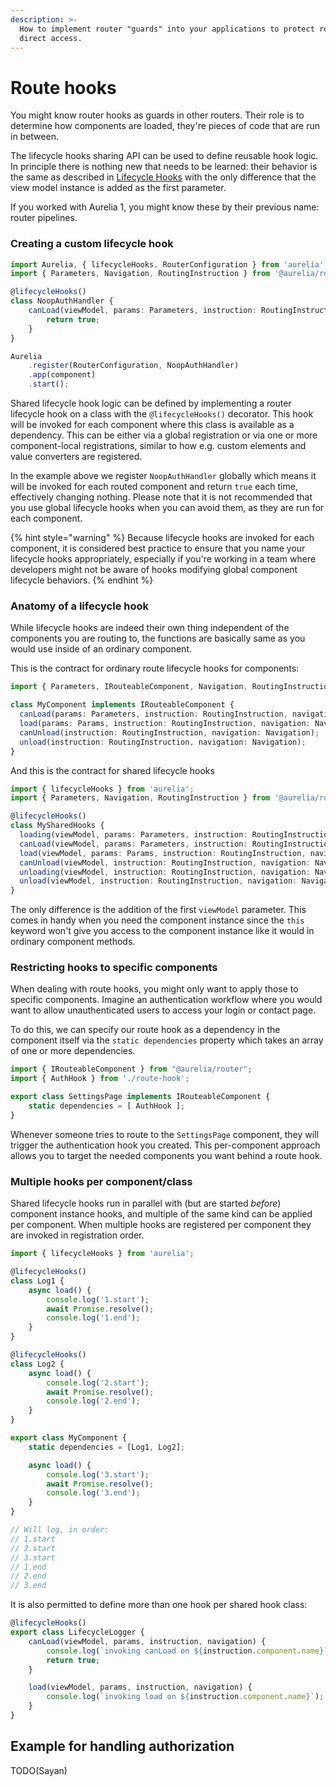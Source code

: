 ```yaml
---
description: >-
  How to implement router "guards" into your applications to protect routes from
  direct access.
---
```


# Route hooks

You might know router hooks as guards in other routers. Their role is to determine how components are loaded, they're pieces of code that are run in between.

The lifecycle hooks sharing API can be used to define reusable hook logic. In principle there is nothing new that needs to be learned: their behavior is the same as described in [Lifecycle Hooks](router-hooks.md#lifecycle-hooks) with the only difference that the view model instance is added as the first parameter.

If you worked with Aurelia 1, you might know these by their previous name: router pipelines.

### Creating a custom lifecycle hook

```typescript
import Aurelia, { lifecycleHooks, RouterConfiguration } from 'aurelia';
import { Parameters, Navigation, RoutingInstruction } from '@aurelia/router';

@lifecycleHooks()
class NoopAuthHandler {
    canLoad(viewModel, params: Parameters, instruction: RoutingInstruction, navigation: Navigation) {
        return true;
    }
}

Aurelia
    .register(RouterConfiguration, NoopAuthHandler)
    .app(component)
    .start();
```

Shared lifecycle hook logic can be defined by implementing a router lifecycle hook on a class with the `@lifecycleHooks()` decorator. This hook will be invoked for each component where this class is available as a dependency. This can be either via a global registration or via one or more component-local registrations, similar to how e.g. custom elements and value converters are registered.

In the example above we register `NoopAuthHandler` globally which means it will be invoked for each routed component and return `true` each time, effectively changing nothing. Please note that it is not recommended that you use global lifecycle hooks when you can avoid them, as they are run for each component.

{% hint style="warning" %}
Because lifecycle hooks are invoked for each component, it is considered best practice to ensure that you name your lifecycle hooks appropriately, especially if you're working in a team where developers might not be aware of hooks modifying global component lifecycle behaviors.
{% endhint %}

### Anatomy of a lifecycle hook

While lifecycle hooks are indeed their own thing independent of the components you are routing to, the functions are basically same as you would use inside of an ordinary component.

This is the contract for ordinary route lifecycle hooks for components:

```typescript
import { Parameters, IRouteableComponent, Navigation, RoutingInstruction } from '@aurelia/router';

class MyComponent implements IRouteableComponent {
  canLoad(params: Parameters, instruction: RoutingInstruction, navigation: Navigation);
  load(params: Params, instruction: RoutingInstruction, navigation: Navigation);
  canUnload(instruction: RoutingInstruction, navigation: Navigation);
  unload(instruction: RoutingInstruction, navigation: Navigation);
}
```

And this is the contract for shared lifecycle hooks

```typescript
import { lifecycleHooks } from 'aurelia';
import { Parameters, Navigation, RoutingInstruction } from '@aurelia/router';

@lifecycleHooks()
class MySharedHooks {
  loading(viewModel, params: Parameters, instruction: RoutingInstruction, navigation: Navigation);
  canLoad(viewModel, params: Parameters, instruction: RoutingInstruction, navigation: Navigation);
  load(viewModel, params: Params, instruction: RoutingInstruction, navigation: Navigation);
  canUnload(viewModel, instruction: RoutingInstruction, navigation: Navigation);
  unloading(viewModel, instruction: RoutingInstruction, navigation: Navigation);
  unload(viewModel, instruction: RoutingInstruction, navigation: Navigation);
}
```

The only difference is the addition of the first `viewModel` parameter. This comes in handy when you need the component instance since the `this` keyword won't give you access to the component instance like it would in ordinary component methods.

### Restricting hooks to specific components

When dealing with route hooks, you might only want to apply those to specific components. Imagine an authentication workflow where you would want to allow unauthenticated users to access your login or contact page.

To do this, we can specify our route hook as a dependency in the component itself via the `static dependencies` property which takes an array of one or more dependencies.

```typescript
import { IRouteableComponent } from "@aurelia/router";
import { AuthHook } from './route-hook';

export class SettingsPage implements IRouteableComponent {
    static dependencies = [ AuthHook ];
}
```

Whenever someone tries to route to the `SettingsPage` component, they will trigger the authentication hook you created. This per-component approach allows you to target the needed components you want behind a route hook.

### Multiple hooks per component/class

Shared lifecycle hooks run in parallel with (but are started _before_) component instance hooks, and multiple of the same kind can be applied per component. When multiple hooks are registered per component they are invoked in registration order.

```typescript
import { lifecycleHooks } from 'aurelia';

@lifecycleHooks()
class Log1 {
    async load() {
        console.log('1.start');
        await Promise.resolve();
        console.log('1.end');
    }
}

@lifecycleHooks()
class Log2 {
    async load() {
        console.log('2.start');
        await Promise.resolve();
        console.log('2.end');
    }
}

export class MyComponent {
    static dependencies = [Log1, Log2];

    async load() {
        console.log('3.start');
        await Promise.resolve();
        console.log('3.end');
    }
}

// Will log, in order:
// 1.start
// 2.start
// 3.start
// 1.end
// 2.end
// 3.end
```

It is also permitted to define more than one hook per shared hook class:

```typescript
@lifecycleHooks()
export class LifecycleLogger {
    canLoad(viewModel, params, instruction, navigation) {
        console.log(`invoking canLoad on ${instruction.component.name}`);
        return true;
    }

    load(viewModel, params, instruction, navigation) {
        console.log(`invoking load on ${instruction.component.name}`);
    }
}
```

## Example for handling authorization

TODO(Sayan)

